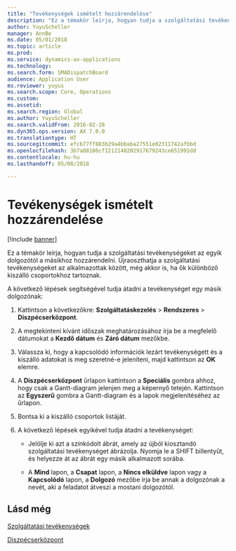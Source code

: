 ```yaml
---
title: "Tevékenységek ismételt hozzárendelése"
description: "Ez a témakör leírja, hogyan tudja a szolgáltatási tevékenységeket az egyik dolgozótól a másikhoz hozzárendelni."
author: YuyuScheller
manager: AnnBe
ms.date: 05/01/2018
ms.topic: article
ms.prod: 
ms.service: dynamics-ax-applications
ms.technology: 
ms.search.form: SMADispatchBoard
audience: Application User
ms.reviewer: yuyus
ms.search.scope: Core, Operations
ms.custom: 
ms.assetid: 
ms.search.region: Global
ms.author: YuyuScheller
ms.search.validFrom: 2016-02-28
ms.dyn365.ops.version: AX 7.0.0
ms.translationtype: HT
ms.sourcegitcommit: efcb77ff883b29a4bbaba27551e02311742afbbd
ms.openlocfilehash: 3b7a88106cf1212148202917679243ce651991dd
ms.contentlocale: hu-hu
ms.lasthandoff: 05/08/2018

---
```



# <a name="reassign-activities"></a>Tevékenységek ismételt hozzárendelése 

[!include [banner](../includes/banner.md)]


Ez a témakör leírja, hogyan tudja a szolgáltatási tevékenységeket az egyik dolgozótól a másikhoz hozzárendelni. Újraoszthatja a szolgáltatási tevékenységeket az alkalmazottak között, még akkor is, ha ők különböző kiszálló csoportokhoz tartoznak.

A következő lépések segítségével tudja átadni a tevékenységet egy másik dolgozónak:

1.  Kattintson a következőkre: **Szolgáltatáskezelés** \> **Rendszeres** \> **Diszpécserközpont**.

2.  A megtekinteni kívánt időszak meghatározásához írja be a megfelelő dátumokat a **Kezdő dátum** és **Záró dátum** mezőkbe.

3.  Válassza ki, hogy a kapcsolódó információk lezárt tevékenységett és a kiszálló adatokat is meg szeretné-e jeleníteni, majd kattintson az **OK** elemre.

4.  A **Diszpécserközpont** űrlapon kattintson a **Speciális** gombra ahhoz, hogy csak a Gantt-diagram jelenjen meg a képernyő tetején. Kattintson az **Egyszerű** gombra a Gantt-diagram és a lapok megjelenítéséhez az űrlapon.

5.  Bontsa ki a kiszálló csoportok listáját.

6.  A következő lépések egyikével tudja átadni a tevékenységet:
    
      - Jelölje ki azt a színkódolt ábrát, amely az újból kiosztandó szolgáltatási tevékenységet ábrázolja. Nyomja le a SHIFT billentyűt, és helyezze át az ábrát egy másik alkalmazott sorába.
    
      - A **Mind** lapon, a **Csapat** lapon, a **Nincs elküldve** lapon vagy a **Kapcsolódó** lapon, a **Dolgozó** mezőbe írja be annak a dolgozónak a nevét, aki a feladatot átveszi a mostani dolgozótól.

## <a name="see-also"></a>Lásd még

[Szolgáltatási tevékenységek](service-activities.md)

[Diszpécserközpont](dispatch-board.md)





